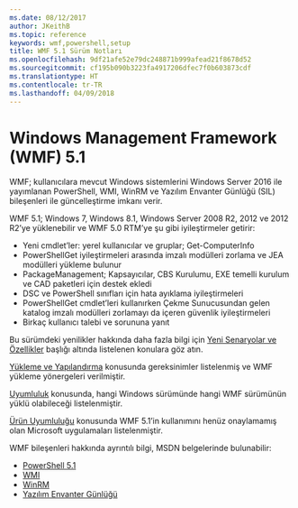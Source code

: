 ```yaml
---
ms.date: 08/12/2017
author: JKeithB
ms.topic: reference
keywords: wmf,powershell,setup
title: WMF 5.1 Sürüm Notları
ms.openlocfilehash: 9df21afe52e79dc248871b999afead21f8678d52
ms.sourcegitcommit: cf195b090b3223fa4917206dfec7f0b603873cdf
ms.translationtype: HT
ms.contentlocale: tr-TR
ms.lasthandoff: 04/09/2018
---
```

# <a name="windows-management-framework-wmf-51"></a>Windows Management Framework (WMF) 5.1 #

WMF; kullanıcılara mevcut Windows sistemlerini Windows Server 2016 ile yayımlanan PowerShell, WMI, WinRM ve Yazılım Envanter Günlüğü (SIL) bileşenleri ile güncelleştirme imkanı verir.

WMF 5.1; Windows 7, Windows 8.1, Windows Server 2008 R2, 2012 ve 2012 R2’ye yüklenebilir ve WMF 5.0 RTM’ye şu gibi iyileştirmeler getirir:

- Yeni cmdlet’ler: yerel kullanıcılar ve gruplar; Get-ComputerInfo
- PowerShellGet iyileştirmeleri arasında imzalı modülleri zorlama ve JEA modülleri yükleme bulunur
- PackageManagement; Kapsayıcılar, CBS Kurulumu, EXE temelli kurulum ve CAD paketleri için destek ekledi
- DSC ve PowerShell sınıfları için hata ayıklama iyileştirmeleri
- PowerShellGet cmdlet’leri kullanırken Çekme Sunucusundan gelen katalog imzalı modülleri zorlamayı da içeren güvenlik iyileştirmeleri
- Birkaç kullanıcı talebi ve sorununa yanıt

Bu sürümdeki yenilikler hakkında daha fazla bilgi için [Yeni Senaryolar ve Özellikler](https://docs.microsoft.com/en-us/powershell/wmf/5.1/scenarios-features) başlığı altında listelenen konulara göz atın.

[Yükleme ve Yapılandırma](https://docs.microsoft.com/en-us/powershell/wmf/5.1/install-configure) konusunda gereksinimler listelenmiş ve WMF yükleme yönergeleri verilmiştir.

[Uyumluluk](https://docs.microsoft.com/en-us/powershell/wmf/5.1/compatibility) konusunda, hangi Windows sürümünde hangi WMF sürümünün yüklü olabileceği listelenmiştir.

[Ürün Uyumluluğu](https://docs.microsoft.com/en-us/powershell/wmf/5.1/productincompat) konusunda WMF 5.1’in kullanımını henüz onaylamamış olan Microsoft uygulamaları listelenmiştir.

WMF bileşenleri hakkında ayrıntılı bilgi, MSDN belgelerinde bulunabilir:

- [PowerShell 5.1](https://docs.microsoft.com/en-us/powershell/)
- [WMI](https://msdn.microsoft.com/en-us/library/jj152383(v=vs.85).aspx)
- [WinRM](https://msdn.microsoft.com/en-us/library/aa384426(v=vs.85).aspx)
- [Yazılım Envanter Günlüğü](https://technet.microsoft.com/en-us/library/dn383584(v=ws.11).aspx)
